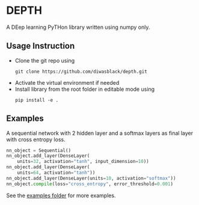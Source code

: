 DEPTH
=====

A DEep learning PyTHon library written using numpy only.


Usage Instruction
-----------------
- Clone the git repo using
    ```
    git clone https://github.com/diwasblack/depth.git
    ```
- Activate the virtual environment if needed
- Install library from the root folder in editable mode using
    ```
    pip install -e .
    ```


Examples
--------
A sequential network with 2 hidden layer and a softmax layers as final layer with cross entropy loss.

```python
nn_object = Sequential()
nn_object.add_layer(DenseLayer(
    units=32, activation="tanh", input_dimension=10))
nn_object.add_layer(DenseLayer(
    units=64, activation="tanh"))
nn_object.add_layer(DenseLayer(units=10, activation="softmax"))
nn_object.compile(loss="cross_entropy", error_threshold=0.001)
```

See the [examples folder](examples) for more examples.
